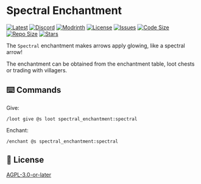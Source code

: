 # Spectral Enchantment

[![Latest](https://img.shields.io/github/v/release/lullaby6/spectral-enchantment-data-pack?color=blueviolet&logo=github)](https://github.com/lullaby6/spectral-enchantment-data-pack/releases)
[![Discord](https://img.shields.io/discord/1327308441324097681?label=discord&color=blue&logo=discord)](https://discord.gg/5UdcDa5xNC) 
[![Modrinth](https://img.shields.io/modrinth/dt/spectral-enchantment?label=modrinth&logo=modrinth)](https://modrinth.com/datapack/spectral-enchantment) 
[![License](https://img.shields.io/badge/license-mit-green)](https://github.com/lullaby6/spectral-enchantment-data-pack/blob/main/LICENSE) 
[![Issues](https://img.shields.io/github/issues/lullaby6/spectral-enchantment-data-pack?color=orange&logo=github)](https://github.com/lullaby6/spectral-enchantment-data-pack/issues)
[![Code Size](https://img.shields.io/github/languages/code-size/lullaby6/spectral-enchantment-data-pack?color=purple&logoColor=white)](https://github.com/lullaby6/spectral-enchantment-data-pack)
[![Repo Size](https://img.shields.io/github/repo-size/lullaby6/spectral-enchantment-data-pack?logo=dropbox&color=red)](https://github.com/lullaby6/spectral-enchantment-data-pack)
[![Stars](https://img.shields.io/github/stars/lullaby6/spectral-enchantment-data-pack?logo=github&color=yellow)](https://github.com/lullaby6/spectral-enchantment-data-pack/stargazers)

The `Spectral` enchantment makes arrows apply glowing, like a spectral arrow!

The enchantment can be obtained from the enchantment table, loot chests or trading with villagers.

## ⌨️ Commands

Give:

```mcfunction
/loot give @s loot spectral_enchantment:spectral
```

Enchant:

```mcfunction
/enchant @s spectral_enchantment:spectral
```

## 🪪 License

[AGPL-3.0-or-later](https://github.com/lullaby6/spectral-enchantment-data-pack/blob/main/LICENSE)